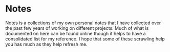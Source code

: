 
# Notes

Notes is a collections of my own personal notes that I have collected over the past few years of working on different projects. Much of what is documented on here can be found online though it helps to have a consolidated list for my reference. I hope that some of these scrawling help you has much as they help refresh me.
